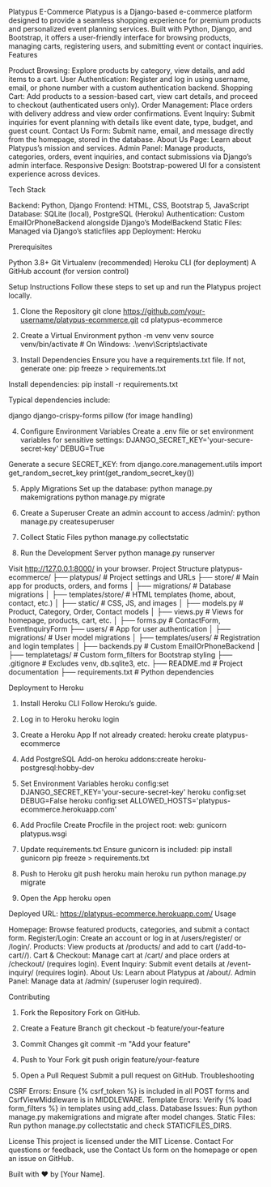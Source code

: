 Platypus E-Commerce
Platypus is a Django-based e-commerce platform designed to provide a seamless shopping experience for premium products and personalized event planning services. Built with Python, Django, and Bootstrap, it offers a user-friendly interface for browsing products, managing carts, registering users, and submitting event or contact inquiries.
Features

Product Browsing: Explore products by category, view details, and add items to a cart.
User Authentication: Register and log in using username, email, or phone number with a custom authentication backend.
Shopping Cart: Add products to a session-based cart, view cart details, and proceed to checkout (authenticated users only).
Order Management: Place orders with delivery address and view order confirmations.
Event Inquiry: Submit inquiries for event planning with details like event date, type, budget, and guest count.
Contact Us Form: Submit name, email, and message directly from the homepage, stored in the database.
About Us Page: Learn about Platypus’s mission and services.
Admin Panel: Manage products, categories, orders, event inquiries, and contact submissions via Django’s admin interface.
Responsive Design: Bootstrap-powered UI for a consistent experience across devices.

Tech Stack

Backend: Python, Django
Frontend: HTML, CSS, Bootstrap 5, JavaScript
Database: SQLite (local), PostgreSQL (Heroku)
Authentication: Custom EmailOrPhoneBackend alongside Django’s ModelBackend
Static Files: Managed via Django’s staticfiles app
Deployment: Heroku

Prerequisites

Python 3.8+
Git
Virtualenv (recommended)
Heroku CLI (for deployment)
A GitHub account (for version control)

Setup Instructions
Follow these steps to set up and run the Platypus project locally.
1. Clone the Repository
git clone https://github.com/your-username/platypus-ecommerce.git
cd platypus-ecommerce

2. Create a Virtual Environment
python -m venv venv
source venv/bin/activate  # On Windows: .\venv\Scripts\activate

3. Install Dependencies
Ensure you have a requirements.txt file. If not, generate one:
pip freeze > requirements.txt

Install dependencies:
pip install -r requirements.txt

Typical dependencies include:

django
django-crispy-forms
pillow (for image handling)

4. Configure Environment Variables
Create a .env file or set environment variables for sensitive settings:
DJANGO_SECRET_KEY='your-secure-secret-key'
DEBUG=True

Generate a secure SECRET_KEY:
from django.core.management.utils import get_random_secret_key
print(get_random_secret_key())

5. Apply Migrations
Set up the database:
python manage.py makemigrations
python manage.py migrate

6. Create a Superuser
Create an admin account to access /admin/:
python manage.py createsuperuser

7. Collect Static Files
python manage.py collectstatic

8. Run the Development Server
python manage.py runserver

Visit http://127.0.0.1:8000/ in your browser.
Project Structure
platypus-ecommerce/
├── platypus/              # Project settings and URLs
├── store/                 # Main app for products, orders, and forms
│   ├── migrations/        # Database migrations
│   ├── templates/store/   # HTML templates (home, about, contact, etc.)
│   ├── static/            # CSS, JS, and images
│   ├── models.py          # Product, Category, Order, Contact models
│   ├── views.py           # Views for homepage, products, cart, etc.
│   ├── forms.py           # ContactForm, EventInquiryForm
├── users/                 # App for user authentication
│   ├── migrations/        # User model migrations
│   ├── templates/users/   # Registration and login templates
│   ├── backends.py        # Custom EmailOrPhoneBackend
│   ├── templatetags/      # Custom form_filters for Bootstrap styling
├── .gitignore             # Excludes venv, db.sqlite3, etc.
├── README.md              # Project documentation
├── requirements.txt       # Python dependencies

Deployment to Heroku
1. Install Heroku CLI
Follow Heroku’s guide.
2. Log in to Heroku
heroku login

3. Create a Heroku App
If not already created:
heroku create platypus-ecommerce

4. Add PostgreSQL Add-on
heroku addons:create heroku-postgresql:hobby-dev

5. Set Environment Variables
heroku config:set DJANGO_SECRET_KEY='your-secure-secret-key'
heroku config:set DEBUG=False
heroku config:set ALLOWED_HOSTS='platypus-ecommerce.herokuapp.com'

6. Add Procfile
Create Procfile in the project root:
web: gunicorn platypus.wsgi

7. Update requirements.txt
Ensure gunicorn is included:
pip install gunicorn
pip freeze > requirements.txt

8. Push to Heroku
git push heroku main
heroku run python manage.py migrate

9. Open the App
heroku open

Deployed URL: https://platypus-ecommerce.herokuapp.com/
Usage

Homepage: Browse featured products, categories, and submit a contact form.
Register/Login: Create an account or log in at /users/register/ or /login/.
Products: View products at /products/ and add to cart (/add-to-cart/<id>/).
Cart & Checkout: Manage cart at /cart/ and place orders at /checkout/ (requires login).
Event Inquiry: Submit event details at /event-inquiry/ (requires login).
About Us: Learn about Platypus at /about/.
Admin Panel: Manage data at /admin/ (superuser login required).

Contributing
1. Fork the Repository
Fork on GitHub.
2. Create a Feature Branch
git checkout -b feature/your-feature

3. Commit Changes
git commit -m "Add your feature"

4. Push to Your Fork
git push origin feature/your-feature

5. Open a Pull Request
Submit a pull request on GitHub.
Troubleshooting

CSRF Errors: Ensure {% csrf_token %} is included in all POST forms and CsrfViewMiddleware is in MIDDLEWARE.
Template Errors: Verify {% load form_filters %} in templates using add_class.
Database Issues: Run python manage.py makemigrations and migrate after model changes.
Static Files: Run python manage.py collectstatic and check STATICFILES_DIRS.

License
This project is licensed under the MIT License.
Contact
For questions or feedback, use the Contact Us form on the homepage or open an issue on GitHub.

Built with ❤️ by [Your Name].
